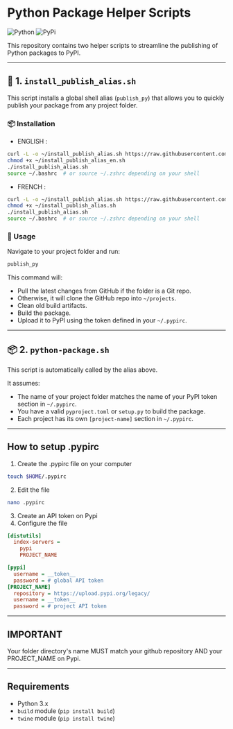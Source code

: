 # Python Package Helper Scripts

![Python](https://img.shields.io/badge/python-3670A0?style=for-the-badge&logo=python&logoColor=ffdd54) ![PyPi](https://img.shields.io/badge/pypi-%23ececec.svg?style=for-the-badge&logo=pypi&logoColor=1f73b7)

This repository contains two helper scripts to streamline the publishing of Python packages to PyPI.

---

## 🔧 1. `install_publish_alias.sh`

This script installs a global shell alias (`publish_py`) that allows you to quickly publish your package from any project folder.

### 📦 Installation

* ENGLISH : 
```bash
curl -L -o ~/install_publish_alias.sh https://raw.githubusercontent.com/ClaraVnk/python-package/main/install_publish_alias_en.sh
chmod +x ~/install_publish_alias_en.sh
./install_publish_alias.sh
source ~/.bashrc  # or source ~/.zshrc depending on your shell
```

* FRENCH :
```bash
curl -L -o ~/install_publish_alias.sh https://raw.githubusercontent.com/ClaraVnk/python-package/main/install_publish_alias.sh
chmod +x ~/install_publish_alias.sh
./install_publish_alias.sh
source ~/.bashrc  # or source ~/.zshrc depending on your shell
```

### 🚀 Usage

Navigate to your project folder and run:

```bash
publish_py
```

This command will:
- Pull the latest changes from GitHub if the folder is a Git repo.
- Otherwise, it will clone the GitHub repo into `~/projects`.
- Clean old build artifacts.
- Build the package.
- Upload it to PyPI using the token defined in your `~/.pypirc`.

---

## 📦 2. `python-package.sh`

This script is automatically called by the alias above.

It assumes:
- The name of your project folder matches the name of your PyPI token section in `~/.pypirc`.
- You have a valid `pyproject.toml` or `setup.py` to build the package.
- Each project has its own `[project-name]` section in `~/.pypirc`.

---

## How to setup .pypirc

1. Create the .pypirc file on your computer
```bash
touch $HOME/.pypirc
```
2. Edit the file
```bash
nano .pypirc
```
3. Create an API token on Pypi
4. Configure the file
```ini
[distutils]
  index-servers =
    pypi
    PROJECT_NAME

[pypi]
  username = __token__
  password = # global API token
[PROJECT_NAME]
  repository = https://upload.pypi.org/legacy/
  username = __token__
  password = # project API token
```

---

## IMPORTANT

Your folder directory's name MUST match your github repository AND your PROJECT_NAME on Pypi.

---

## Requirements

- Python 3.x
- `build` module (`pip install build`)
- `twine` module (`pip install twine`)

